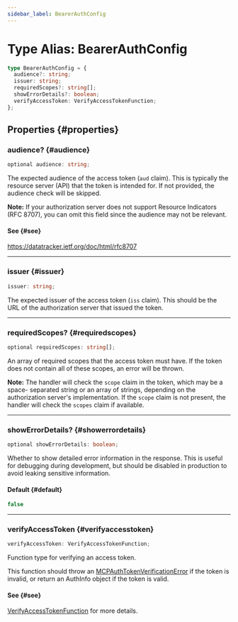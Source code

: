 ```yaml
---
sidebar_label: BearerAuthConfig
---
```


# Type Alias: BearerAuthConfig

```ts
type BearerAuthConfig = {
  audience?: string;
  issuer: string;
  requiredScopes?: string[];
  showErrorDetails?: boolean;
  verifyAccessToken: VerifyAccessTokenFunction;
};
```

## Properties {#properties}

### audience? {#audience}

```ts
optional audience: string;
```

The expected audience of the access token (`aud` claim). This is typically the resource server
(API) that the token is intended for. If not provided, the audience check will be skipped.

**Note:** If your authorization server does not support Resource Indicators (RFC 8707),
you can omit this field since the audience may not be relevant.

#### See {#see}

https://datatracker.ietf.org/doc/html/rfc8707

***

### issuer {#issuer}

```ts
issuer: string;
```

The expected issuer of the access token (`iss` claim). This should be the URL of the
authorization server that issued the token.

***

### requiredScopes? {#requiredscopes}

```ts
optional requiredScopes: string[];
```

An array of required scopes that the access token must have. If the token does not contain
all of these scopes, an error will be thrown.

**Note:** The handler will check the `scope` claim in the token, which may be a space-
separated string or an array of strings, depending on the authorization server's
implementation. If the `scope` claim is not present, the handler will check the `scopes` claim
if available.

***

### showErrorDetails? {#showerrordetails}

```ts
optional showErrorDetails: boolean;
```

Whether to show detailed error information in the response. This is useful for debugging
during development, but should be disabled in production to avoid leaking sensitive
information.

#### Default {#default}

```ts
false
```

***

### verifyAccessToken {#verifyaccesstoken}

```ts
verifyAccessToken: VerifyAccessTokenFunction;
```

Function type for verifying an access token.

This function should throw an [MCPAuthTokenVerificationError](/references/js/classes/MCPAuthTokenVerificationError.md) if the token is invalid,
or return an AuthInfo object if the token is valid.

#### See {#see}

[VerifyAccessTokenFunction](/references/js/type-aliases/VerifyAccessTokenFunction.md) for more details.
